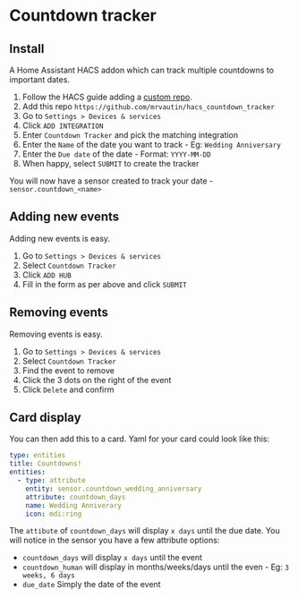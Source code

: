 # Countdown tracker

## Install

A Home Assistant HACS addon which can track multiple countdowns to important dates.

1. Follow the HACS guide adding a [custom repo](https://hacs.xyz/docs/faq/custom_repositories/).
2. Add this repo `https://github.com/mrvautin/hacs_countdown_tracker`
3. Go to `Settings > Devices & services`
4. Click `ADD INTEGRATION`
5. Enter `Countdown Tracker` and pick the matching integration
6. Enter the `Name` of the date you want to track - Eg: `Wedding Anniversary`
7. Enter the `Due date` of the date - Format: `YYYY-MM-DD`
8. When happy, select `SUBMIT` to create the tracker

You will now have a sensor created to track your date - `sensor.countdown_<name>`

## Adding new events

Adding new events is easy.

1. Go to `Settings > Devices & services`
2. Select `Countdown Tracker`
3. Click `ADD HUB`
4. Fill in the form as per above and click `SUBMIT`

## Removing events

Removing events is easy.

1. Go to `Settings > Devices & services`
2. Select `Countdown Tracker`
3. Find the event to remove
4. Click the 3 dots on the right of the event
5. Click `Delete` and confirm

## Card display

You can then add this to a card. Yaml for your card could look like this:

```yaml
type: entities
title: Countdowns!
entities:
  - type: attribute
    entity: sensor.countdown_wedding_anniversary
    attribute: countdown_days
    name: Wedding Anniverary
    icon: mdi:ring
```

The `attibute` of `countdown_days` will display `x days` until the due date. You will notice in the sensor you have a few attribute options:

- `countdown_days` will display `x days` until the event
- `countdown_human` will display in months/weeks/days until the even - Eg: `3 weeks, 6 days`
- `due_date` Simply the date of the event
